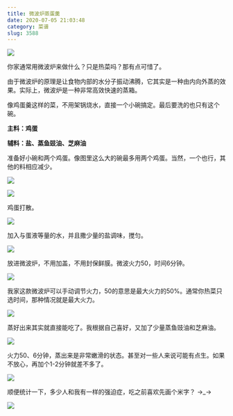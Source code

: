 ```yaml
---
title: 微波炉蒸蛋羹
date: 2020-07-05 21:03:48
category: 菜谱
slug: 3588
---
```


![](http://qiniu.colacdn.com/img/posts/2020-07/2020-07-05%2019.47.00.jpg)

你家通常用微波炉来做什么？只是热菜吗？那有点可惜了。

由于微波炉的原理是让食物内部的水分子振动沸腾，它其实是一种由内向外蒸的效果。实际上，微波炉是一种非常高效快速的蒸箱。

像鸡蛋羹这样的菜，不用架锅烧水，直接一个小碗搞定。最后要洗的也只有这个碗。

**主料：鸡蛋**

**辅料：盐、蒸鱼豉油、芝麻油**

准备好小碗和两个鸡蛋。像图里这么大的碗最多用两个鸡蛋。当然，一个也行，其他的料相应减少。

![](http://qiniu.colacdn.com/img/posts/2020-07/2020-07-05%2019.31.16.jpg)

![](http://qiniu.colacdn.com/img/posts/2020-07/2020-07-05%2019.31.59.jpg)

鸡蛋打散。

![](http://qiniu.colacdn.com/img/posts/2020-07/2020-07-05%2019.33.40.jpg)

加入与蛋液等量的水，并且撒少量的盐调味，搅匀。

![](http://qiniu.colacdn.com/img/posts/2020-07/2020-07-05%2019.34.15.jpg)

放进微波炉，不用加盖，不用封保鲜膜。微波火力50，时间6分钟。

![](http://qiniu.colacdn.com/img/posts/2020-07/2020-07-05%2019.43.45.jpg)

我家这款微波炉可以手动调节火力，50的意思是最大火力的50%。通常你热菜只选时间，那种情况就是最大火力。

![](http://qiniu.colacdn.com/img/posts/2020-07/2020-07-05%2019.35.48.jpg)

蒸好出来其实就直接能吃了。我根据自己喜好，又加了少量蒸鱼豉油和芝麻油。

![](http://qiniu.colacdn.com/img/posts/2020-07/2020-07-05%2019.44.42.jpg)

火力50、6分钟，蒸出来是非常嫩滑的状态。甚至对一些人来说可能有点生。如果不放心，再加个1-2分钟就差不多了。

![](http://qiniu.colacdn.com/img/posts/2020-07/2020-07-05%2019.47.00.jpg)

顺便统计一下，多少人和我有一样的强迫症，吃之前喜欢先画个米字？  →_→

![](http://qiniu.colacdn.com/img/posts/2020-07/2020-07-05%2019.47.29.jpg)